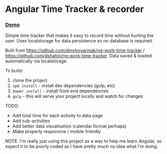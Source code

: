 Angular Time Tracker & recorder
====================

### [Demo](http://mikeybeck.com/time-tracker/)

Simple time tracker that makes it easy to record time without hurting the user.  Uses localstorage for data persistence so no database is required.

Built from https://github.com/dmytroyarmak/ng-work-time-tracker / https://github.com/dshahin/ng-work-time-tracker.  Data saved & loaded automatically via localstorage.

To build:

1. clone the project
2. ```npm install``` - install dev dependencies (gulp, etc)
3. ```bower install``` - install front end dependencies
4. ```gulp``` - this will serve your project locally and watch for changes



TODO: 
 - Add total time for each activity to data page
 - Add sub-activities
 - Add better data visualisation (calendar format perhaps)
 - Make properly responsive / mobile friendly

NOTE: I'm really just using this project as a way to help me learn Angular, so expect it to be poorly coded as I have pretty much no idea what I'm doing.